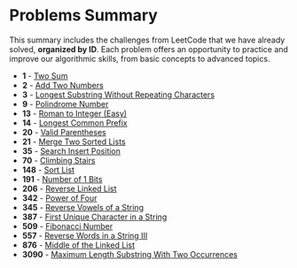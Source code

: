 # Problems Summary

This summary includes the challenges from LeetCode that we have already solved, **organized by ID**. Each problem offers an opportunity to practice and improve our algorithmic skills, from basic concepts to advanced topics.

- **1** - [Two Sum](solutions/0001-two-sum/solution.py)
- **2** - [Add Two Numbers](solutions/0002-add-two-numbers/solution.py)
- **3** - [Longest Substring Without Repeating Characters](solutions/0003-longest-substring-without-repeating-characters/solution.ts)
- **9** - [Polindrome Number](solutions/0009-polindrome-number/solution.py)
- **13** - [Roman to Integer (Easy)](solutions/0013-roman-to-integer/solution.py)
- **14** - [Longest Common Prefix](solutions/0014-longest-common-prefix/solution.py)
- **20** - [Valid Parentheses](solutions/0020-valid-parentheses/solution.ts)
- **21** - [Merge Two Sorted Lists](solutions/0021-merge-two-sorted-lists/solution.py)
- **35** - [Search Insert Position](solutions/0035-search-insert-position/solution.ts)
- **70** - [Climbing Stairs](solutions/0070-climbing-stairs/solution.py)
- **148** - [Sort List](solutions/0148-sort-list/solution.py)
- **191** - [Number of 1 Bits](solutions/0191-number-of-1-bits/solution.ts)
- **206** - [Reverse Linked List](solutions/0206-reverse-linked-list/solution.py)
- **342** - [Power of Four](solutions/0342-power-of-four/solution.ts)
- **345** - [Reverse Vowels of a String](solutions/0345-reverse-vowels-of-a-string/solution.py)
- **387** - [First Unique Character in a String](solutions/0387-first-unique-character-in-a-string/solution.py)
- **509** - [Fibonacci Number](solutions/0509-fibonacci-number/solution.py)
- **557** - [Reverse Words in a String III](solutions/0557-reverse-words-in-a-string-iii/solution.py)
- **876** - [Middle of the Linked List](solutions/0876-hand-of-straights/solution.py)
- **3090** - [Maximum Length Substring With Two Occurrences](solutions/3090-maximum-length-substring-with-two-occurrences/solution.py)
